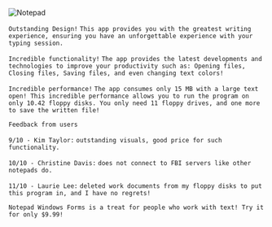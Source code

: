 ![Notepad](https://i.imgur.com/3IiE4bd.png "Notepad")

```Outstanding Design!```
```This app provides you with the greatest writing experience, ensuring you have an unforgettable experience with your typing session.```

```Incredible functionality!```
```The app provides the latest developments and technologies to improve your productivity such as: Opening files, Closing files, Saving files, and even changing text colors!```

```Incredible performance!```
```The app consumes only 15 MB with a large text open! This incredible performance allows you to run the program on only 10.42 floppy disks. You only need 11 floppy drives, and one more to save the written file!```

```Feedback from users```

```9/10 - Kim Taylor:``` ```outstanding visuals, good price for such functionality.```

```10/10 - Christine Davis:``` ```does not connect to FBI servers like other notepads do.```

```11/10 - Laurie Lee:``` ```deleted work documents from my floppy disks to put this program in, and I have no regrets!```


```Notepad Windows Forms is a treat for people who work with text! Try it for only $9.99!```
